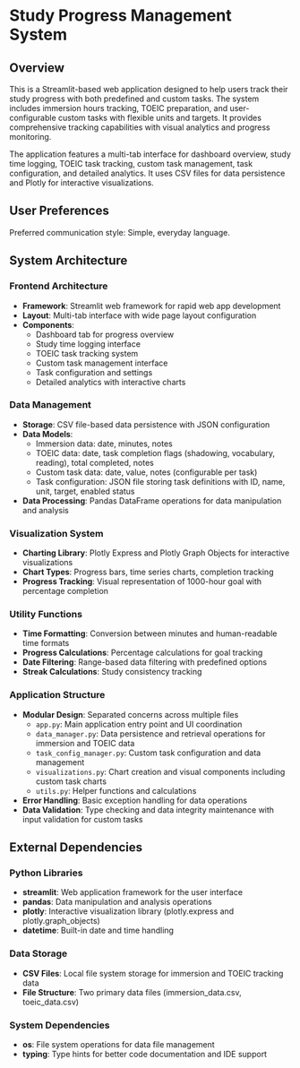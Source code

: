 # Study Progress Management System

## Overview

This is a Streamlit-based web application designed to help users track their study progress with both predefined and custom tasks. The system includes immersion hours tracking, TOEIC preparation, and user-configurable custom tasks with flexible units and targets. It provides comprehensive tracking capabilities with visual analytics and progress monitoring.

The application features a multi-tab interface for dashboard overview, study time logging, TOEIC task tracking, custom task management, task configuration, and detailed analytics. It uses CSV files for data persistence and Plotly for interactive visualizations.

## User Preferences

Preferred communication style: Simple, everyday language.

## System Architecture

### Frontend Architecture
- **Framework**: Streamlit web framework for rapid web app development
- **Layout**: Multi-tab interface with wide page layout configuration
- **Components**: 
  - Dashboard tab for progress overview
  - Study time logging interface
  - TOEIC task tracking system
  - Custom task management interface
  - Task configuration and settings
  - Detailed analytics with interactive charts

### Data Management
- **Storage**: CSV file-based data persistence with JSON configuration
- **Data Models**: 
  - Immersion data: date, minutes, notes
  - TOEIC data: date, task completion flags (shadowing, vocabulary, reading), total completed, notes
  - Custom task data: date, value, notes (configurable per task)
  - Task configuration: JSON file storing task definitions with ID, name, unit, target, enabled status
- **Data Processing**: Pandas DataFrame operations for data manipulation and analysis

### Visualization System
- **Charting Library**: Plotly Express and Plotly Graph Objects for interactive visualizations
- **Chart Types**: Progress bars, time series charts, completion tracking
- **Progress Tracking**: Visual representation of 1000-hour goal with percentage completion

### Utility Functions
- **Time Formatting**: Conversion between minutes and human-readable time formats
- **Progress Calculations**: Percentage calculations for goal tracking
- **Date Filtering**: Range-based data filtering with predefined options
- **Streak Calculations**: Study consistency tracking

### Application Structure
- **Modular Design**: Separated concerns across multiple files
  - `app.py`: Main application entry point and UI coordination
  - `data_manager.py`: Data persistence and retrieval operations for immersion and TOEIC data
  - `task_config_manager.py`: Custom task configuration and data management
  - `visualizations.py`: Chart creation and visual components including custom task charts
  - `utils.py`: Helper functions and calculations
- **Error Handling**: Basic exception handling for data operations
- **Data Validation**: Type checking and data integrity maintenance with input validation for custom tasks

## External Dependencies

### Python Libraries
- **streamlit**: Web application framework for the user interface
- **pandas**: Data manipulation and analysis operations
- **plotly**: Interactive visualization library (plotly.express and plotly.graph_objects)
- **datetime**: Built-in date and time handling

### Data Storage
- **CSV Files**: Local file system storage for immersion and TOEIC tracking data
- **File Structure**: Two primary data files (immersion_data.csv, toeic_data.csv)

### System Dependencies
- **os**: File system operations for data file management
- **typing**: Type hints for better code documentation and IDE support